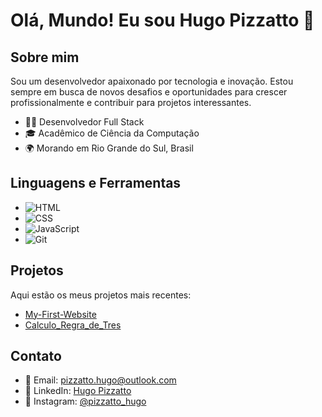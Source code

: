 # Olá, Mundo! Eu sou Hugo Pizzatto 👋

## Sobre mim
  Sou um desenvolvedor apaixonado por tecnologia e inovação. Estou sempre em busca de novos desafios e oportunidades para crescer profissionalmente e contribuir para projetos interessantes.

- 👨‍💻 Desenvolvedor Full Stack
- 🎓 Acadêmico de Ciência da Computação
- 🌍 Morando em Rio Grande do Sul, Brasil

## Linguagens e Ferramentas
- ![HTML](https://img.shields.io/badge/-HTML5-800080?style=flat&logo=html5&logoColor=24292e)
- ![CSS](https://img.shields.io/badge/-CSS3-800080?style=flat&logo=css3&logoColor=24292e)
- ![JavaScript](https://img.shields.io/badge/-JavaScript-800080?style=flat&logo=javascript&logoColor=24292e)
- ![Git](https://img.shields.io/badge/-Git-800080?style=flat&logo=git&logoColor=24292e)

## Projetos
Aqui estão os meus projetos mais recentes:

- [My-First-Website](https://github.com/HugoPizzatto/My-First-Website)
- [Calculo_Regra_de_Tres](https://github.com/HugoPizzatto/Calculo_Regra_de_Tres)


## Contato
- 📧 Email: pizzatto.hugo@outlook.com
- 🔗 LinkedIn: [Hugo Pizzatto](https://www.linkedin.com/in/hugo-pizzatto)
- 📸 Instagram: [@pizzatto_hugo](https://www.instagram.com/pizzatto.hugo/)
